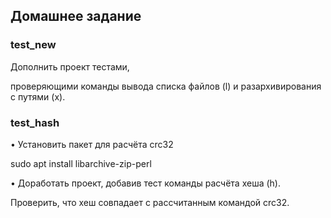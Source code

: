 ## Домашнее задание

### test_new

Дополнить проект тестами, 

проверяющими команды вывода списка файлов (l) и разархивирования с путями (x).



### test_hash

• Установить пакет для расчёта crc32

sudo apt install libarchive-zip-perl

• Доработать проект, добавив тест команды расчёта хеша (h). 

Проверить, что хеш совпадает с рассчитанным командой crc32.